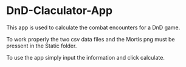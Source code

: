 # DnD-Claculator-App

This app is used to calculate the combat encounters for a DnD game. 

To work properly the two csv data files and the Mortis png must be pressent in the Static folder.

To use the app simply input the information and click calculate.
